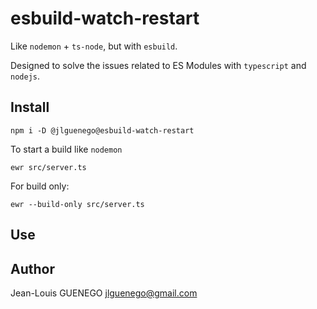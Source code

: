 # esbuild-watch-restart

Like `nodemon` + `ts-node`, but with `esbuild`.

Designed to solve the issues related to ES Modules with `typescript` and `nodejs`.

## Install

```
npm i -D @jlguenego@esbuild-watch-restart
```

To start a build like `nodemon`

```
ewr src/server.ts
```

For build only:

```
ewr --build-only src/server.ts
```

## Use

## Author

Jean-Louis GUENEGO <jlguenego@gmail.com>
